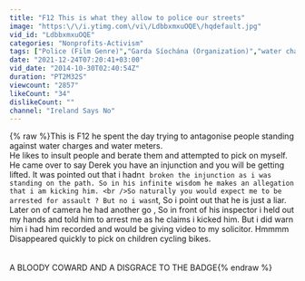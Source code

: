 ```yaml
---
title: "F12 This is what they allow to police our streets"
image: "https:\/\/i.ytimg.com\/vi\/LdbbxmxuOQE\/hqdefault.jpg"
vid_id: "LdbbxmxuOQE"
categories: "Nonprofits-Activism"
tags: ["Police (Film Genre)","Garda Síochána (Organization)","water charges"]
date: "2021-12-24T07:20:41+03:00"
vid_date: "2014-10-30T02:40:54Z"
duration: "PT2M32S"
viewcount: "2857"
likeCount: "34"
dislikeCount: ""
channel: "Ireland Says No"
---
```

{% raw %}This is F12 he spent the day trying to antagonise people standing against water charges and water meters. <br />He likes to insult people and berate them and attempted to pick on myself. <br />He came over to say Derek you have an injunction and you will be getting lifted. It was pointed out that i hadn`t broken the injunction as i was standing on the path. So in his infinite wisdom he makes an allegation that i am kicking him. <br />So naturally you would expect me to be arrested for assault ? But no i wasn`t, So i point out that he is just a liar. <br />Later on of camera he had another go , So in front of his inspector i held out my hands and told him to arrest me as he claims i kicked him. But i did warn him i had him recorded and would be giving video to my solicitor. Hmmmm Disappeared quickly to pick on children cycling bikes. <br /><br /><br />A BLOODY COWARD AND A DISGRACE TO THE BADGE{% endraw %}
